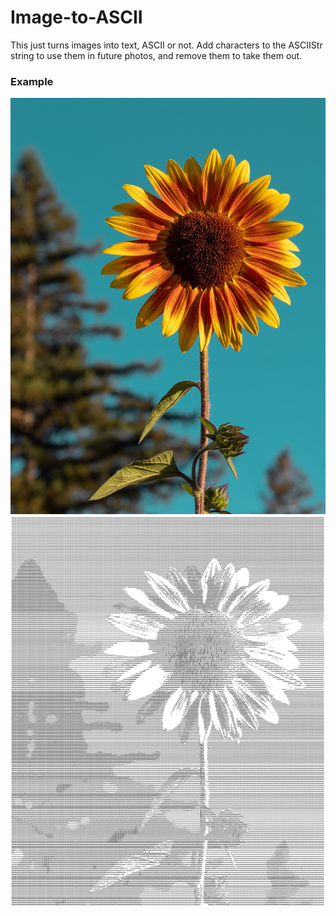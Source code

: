 # Image-to-ASCII
This just turns images into text, ASCII or not.  Add characters to the ASCIIStr string to use them in future photos, and remove them to take them out.
### Example
![](Sunflower.jpg)
![](ASCII_Sunflower.png)
